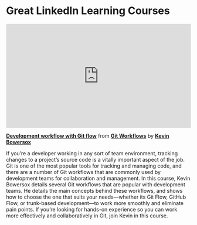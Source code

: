 <h1>Great LinkedIn Learning Courses</h1>

<div style="position:relative;height:0;padding-bottom:56.25%"><iframe width="640" height="360" src="https://www.linkedin.com/learning/embed/git-workflows/development-workflow-with-git-flow?autoplay=false&claim=AQEb4J1JAoU72gAAAY5_rfxy5XEvdVDJVgZkyM4AtV4vQKj9It5sbIyDajPYeA4x_MAMo0R65EGtuXBvkPprvCye4iIAVGnZ4Yx7NBTo6DqE4I14Gp1Xo6YU1xiF4gF7bVWgOUSUe-AJidIftDSUHmDIcA9CRN4O8juxD3RAtYLc6eLd-368FUAczqBqxJFS88z_CrtAfbzscXd1c00FiKvM8dHtSET_V2q2om-4M-Nly2_d6JPdEshcP8DnNDeR6m5Hp2wP9YsKz_LsbushWhneM8fv3DmFzWVIs1VR-_7HBwA9s4wrzeqYaazHtNhiyZ6ILjsWxcfkTmkIS02fYu9C15F8hV1mCuSaye8R8rQ2cYOXKR6lkvBbbE3IESxidjz7iYApBUQHLaHWdPPSy_0yWGP0Ewsk9xHLck1Bu45dcKPN-4M6bZCVCBeGAvOalnHO8w3JToRa4iHpg7NUMSz-r6o4qUTjVr4GCAMnsHWSfQPf4X6P6znE2olf5oiblrx0CzUZp1H4RJvN6DQHCjtgLBouFmUyAPYB-q7rS8TpR91U8ZnyR1xrmQPQFCxwtNYcy-X45Noiei47AVV35tcNHj9voCFuDcVSMaBSpdAyKBO6mJDuyjpmEIZZpuVwNm6GppRqUzscWPrNl1QjOZU25xg507rbXOFxOFLcxiIopBqSonmiDTAXAYWkBGl-2UBZTtR-eUdC1bbCyRn2Gg4l8Mk5Ub2BmezZJ-X3ROxAVJcWLWjaxyhAe8pxetGB8BDCNtWB0MRphuxDGsJmOiUB_UCO1fYcSjzo6mzeBShuSrPl2OEZffZwk1ctniFOOTDQZW5a5g3V2U2v_RFH96D7q0cGKiJXFiGNmJkqDu0axpu9e2_osrc4Uk2d5cZXCJqS4lTEfRHACmvH0bqBA_kZ1mXJzp8Cs00J-mkCU8oA8kHoEPVydBc-8DmUfBWd7lacWjKl3TtN49GOIsH13dVdSFt-t_Nbgr12HyJTiIqH2P9ylCWHqNzluhFcmf2ceYh70SfA-z6lQmACJFy6fsynNEQzoDNLXouxtQVoarFeHujzHuZ9SEfj5-T_b3IEB2tmh0LQCjfC8IRHhdLRWJNI6JeIy-ySdGdSkkFVSIa_--Aw_m2ceLeGaxls_TVSPm2CLu-SgpZ7IMoD4C4H49hNOyibP97EQOga3uAyiQyADmJo8XvaOb7eNfhA2-W49inlKPtRLPA" mozallowfullscreen="true" webkitallowfullscreen="true" allowfullscreen="true" frameborder="0" style="position:absolute;width:100%;height:100%;left:0"></iframe></div><p><strong><a href="https://www.linkedin.com/learning/git-workflows/development-workflow-with-git-flow?trk=embed_lil">Development workflow with Git flow</a></strong> from <strong><a href="https://www.linkedin.com/learning/git-workflows?trk=embed_lil">Git Workflows</a></strong> by <strong><a href="https://www.linkedin.com/learning/instructors/kevin-bowersox?trk=embed_lil">Kevin Bowersox</a></strong></p>

If you’re a developer working in any sort of team environment, tracking changes to a project’s source code is a vitally important aspect of the job. Git is one of the most popular tools for tracking and managing code, and there are a number of Git workflows that are commonly used by development teams for collaboration and management. In this course, Kevin Bowersox details several Git workflows that are popular with development teams. He details the main concepts behind these workflows, and shows how to choose the one that suits your needs—whether its Git Flow, GitHub Flow, or trunk-based development—to work more smoothly and eliminate pain points. If you’re looking for hands-on experience so you can work more effectively and collaboratively in Git, join Kevin in this course.

